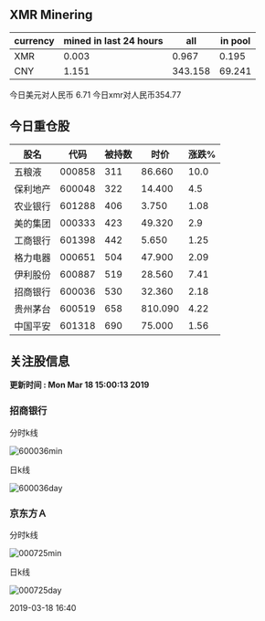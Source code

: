 ## XMR Minering

|currency|mined in last 24 hours|all|in pool|
|---|---|---|---|
|XMR|0.003|0.967|0.195|
|CNY|1.151|343.158|69.241|

今日美元对人民币 6.71	今日xmr对人民币354.77


## 今日重仓股 

|股名|代码|被持数|时价|涨跌%|
|---|---|---|---|---|
|五粮液|000858|311|86.660|10.0|
|保利地产|600048|322|14.400|4.5|
|农业银行|601288|406|3.750|1.08|
|美的集团|000333|423|49.320|2.9|
|工商银行|601398|442|5.650|1.25|
|格力电器|000651|504|47.900|2.09|
|伊利股份|600887|519|28.560|7.41|
|招商银行|600036|530|32.360|2.18|
|贵州茅台|600519|658|810.090|4.22|
|中国平安|601318|690|75.000|1.56|

## 关注股信息
**更新时间 : Mon Mar 18 15:00:13 2019**
### 招商银行 
分时k线

![600036min](http://image.sinajs.cn/newchart/min/n/sh600036.gif)

日k线

![600036day](http://image.sinajs.cn/newchart/daily/n/sh600036.gif)

### 京东方Ａ 
分时k线

![000725min](http://image.sinajs.cn/newchart/min/n/sz000725.gif)

日k线

![000725day](http://image.sinajs.cn/newchart/daily/n/sz000725.gif)

2019-03-18 16:40